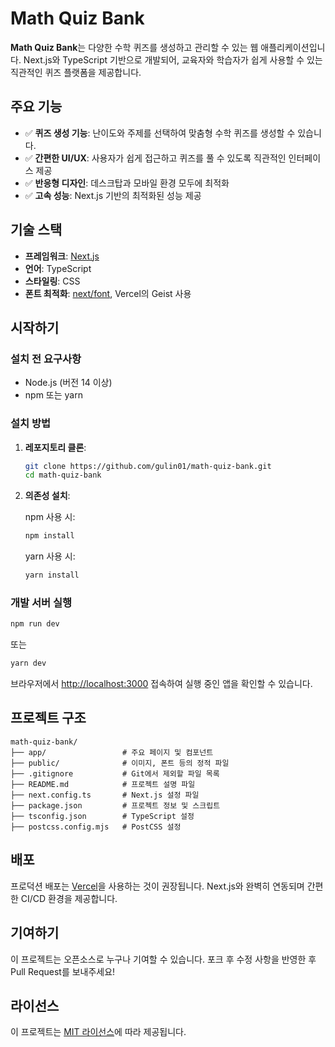 # Math Quiz Bank

**Math Quiz Bank**는 다양한 수학 퀴즈를 생성하고 관리할 수 있는 웹 애플리케이션입니다. Next.js와 TypeScript 기반으로 개발되어, 교육자와 학습자가 쉽게 사용할 수 있는 직관적인 퀴즈 플랫폼을 제공합니다.

## 주요 기능

- ✅ **퀴즈 생성 기능**: 난이도와 주제를 선택하여 맞춤형 수학 퀴즈를 생성할 수 있습니다.
- ✅ **간편한 UI/UX**: 사용자가 쉽게 접근하고 퀴즈를 풀 수 있도록 직관적인 인터페이스 제공
- ✅ **반응형 디자인**: 데스크탑과 모바일 환경 모두에 최적화
- ✅ **고속 성능**: Next.js 기반의 최적화된 성능 제공

## 기술 스택

- **프레임워크**: [Next.js](https://nextjs.org/)
- **언어**: TypeScript
- **스타일링**: CSS
- **폰트 최적화**: [next/font](https://nextjs.org/docs/pages/building-your-application/optimizing/fonts), Vercel의 Geist 사용

## 시작하기

### 설치 전 요구사항

- Node.js (버전 14 이상)
- npm 또는 yarn

### 설치 방법

1. **레포지토리 클론**:

   ```bash
   git clone https://github.com/gulin01/math-quiz-bank.git
   cd math-quiz-bank
   ```

2. **의존성 설치**:

   npm 사용 시:

   ```bash
   npm install
   ```

   yarn 사용 시:

   ```bash
   yarn install
   ```

### 개발 서버 실행

```bash
npm run dev
```

또는

```bash
yarn dev
```

브라우저에서 [http://localhost:3000](http://localhost:3000) 접속하여 실행 중인 앱을 확인할 수 있습니다.

## 프로젝트 구조

```
math-quiz-bank/
├── app/                 # 주요 페이지 및 컴포넌트
├── public/              # 이미지, 폰트 등의 정적 파일
├── .gitignore           # Git에서 제외할 파일 목록
├── README.md            # 프로젝트 설명 파일
├── next.config.ts       # Next.js 설정 파일
├── package.json         # 프로젝트 정보 및 스크립트
├── tsconfig.json        # TypeScript 설정
├── postcss.config.mjs   # PostCSS 설정
```

## 배포

프로덕션 배포는 [Vercel](https://vercel.com/)을 사용하는 것이 권장됩니다. Next.js와 완벽히 연동되며 간편한 CI/CD 환경을 제공합니다.

## 기여하기

이 프로젝트는 오픈소스로 누구나 기여할 수 있습니다. 포크 후 수정 사항을 반영한 후 Pull Request를 보내주세요!

## 라이선스

이 프로젝트는 [MIT 라이선스](LICENSE)에 따라 제공됩니다.

